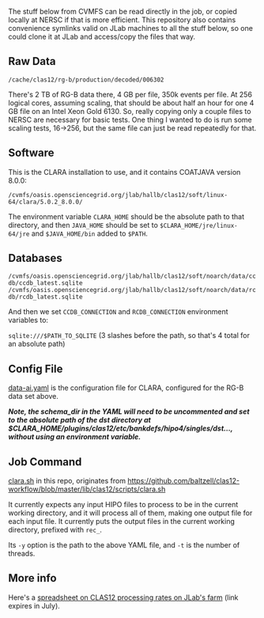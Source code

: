The stuff below from CVMFS can be read directly in the job, or copied locally at NERSC if that is more efficient.  This repository also contains convenience symlinks valid on JLab machines to all the stuff below, so one could clone it at JLab and access/copy the files that way. 

## Raw Data

`/cache/clas12/rg-b/production/decoded/006302`

There's 2 TB of RG-B data there, 4 GB per file, 350k events per file.  At 256 logical cores, assuming scaling, that should be about half an hour for one 4 GB file on an Intel Xeon Gold 6130.  So, really copying only a couple files to NERSC are necessary for basic tests.  One thing I wanted to do is run some scaling tests, 16->256, but the same file can just be read repeatedly for that.

## Software

This is the CLARA installation to use, and it contains COATJAVA version 8.0.0:

`/cvmfs/oasis.opensciencegrid.org/jlab/hallb/clas12/soft/linux-64/clara/5.0.2_8.0.0/`

The environment variable `CLARA_HOME` should be the absolute path to that directory, and then `JAVA_HOME` should be set to `$CLARA_HOME/jre/linux-64/jre` and `$JAVA_HOME/bin` added to `$PATH`.

## Databases

`/cvmfs/oasis.opensciencegrid.org/jlab/hallb/clas12/soft/noarch/data/ccdb/ccdb_latest.sqlite`
`/cvmfs/oasis.opensciencegrid.org/jlab/hallb/clas12/soft/noarch/data/rcdb/rcdb_latest.sqlite`

And then we set `CCDB_CONNECTION` and `RCDB_CONNECTION` environment variables to:

`sqlite:///$PATH_TO_SQLITE` (3 slashes before the path, so that's 4 total for an absolute path)

## Config File

[data-ai.yaml](data-ai.yaml) is the configuration file for CLARA, configured for the RG-B data set above.

**_Note, the schema_dir in the YAML will need to be uncommented and set to the absolute path of the dst directory at $CLARA_HOME/plugins/clas12/etc/bankdefs/hipo4/singles/dst..., without using an environment variable._**

## Job Command

[clara.sh](clara.sh) in this repo, originates from https://github.com/baltzell/clas12-workflow/blob/master/lib/clas12/scripts/clara.sh

It currently expects any input HIPO files to process to be in the current working directory, and it will process all of them, making one output file for each input file.  It currently puts the output files in the current working directory, prefixed with `rec_`.

Its `-y` option is the path to the above YAML file, and `-t` is the number of threads.

## More info

Here's a [spreadsheet on CLAS12 processing rates on JLab's farm](https://jeffersonlab-my.sharepoint.com/:x:/g/personal/baltzell_jlab_org/EU096WRXcyBLl_ApLfSCuvoBiwsPFfBN_0enCzU3dFV6rw?e=kB44Sj) (link expires in July).
